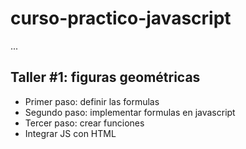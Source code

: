 # curso-practico-javascript

...

## Taller #1: figuras geométricas

- Primer paso: definir las formulas
- Segundo paso: implementar formulas en javascript
- Tercer paso: crear funciones 
- Integrar JS con HTML
